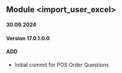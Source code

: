 ## Module <import_user_excel>

#### 30.09.2024
#### Version 17.0.1.0.0
#### ADD
- Initial commit for POS Order Questions
